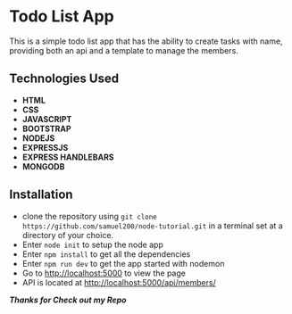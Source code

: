 # Todo List App
This is a simple todo list app that has the ability to create tasks with name, providing both an api and a template to manage the members.

## Technologies Used
- **HTML**
- **CSS**
- **JAVASCRIPT**
- **BOOTSTRAP**
- **NODEJS**
- **EXPRESSJS**
- **EXPRESS HANDLEBARS**
- **MONGODB**

## Installation
- clone the repository using `git clone https://github.com/samuel200/node-tutorial.git` in a terminal set at a directory of your choice.
- Enter `node init` to setup the node app
- Enter `npm install` to get all the dependencies
- Enter `npm run dev` to get the app started with nodemon
- Go to [http://localhost:5000](http://localhost:5000) to view the page
- API is located at [http://localhost:5000/api/members/](http://localhost:5000/api/members/)

__*Thanks for Check out my Repo*__